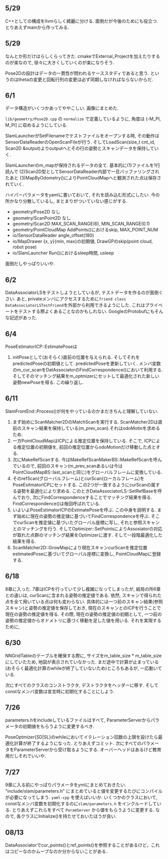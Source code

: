 ## 5/29

C++としての構成をllvmらしく綺麗に分ける. 面倒だが今後のためにも役立つ. とりあえずmainから作ってみる.

## 5/29

なんとか形だけはらしくらってきた. cmakeでExternal\_Projectを加えたりするのが楽なので, 徐々に大きくしていくのが楽になりそう.

Pose2Dの設計はデータの一貫性が問われるケーススタディであると思う. というのはthetaの変更と回転行列の変更は必ず同期しなければならないからだ.

## 6/1

データ構造がいくつかあってややこしい. 画像にまとめた.

`lib/geometry/Pose2D.cpp` の `normalize` で定義しているように, 角度は (-M\_PI, M_PI] に収めるようにしている.

SlamLauncherがSetFilenameでテストファイルをオープンする時, その動作はSensorDataReaderのOpenScanFileが行う. そしてLoadScan(size_t cnt_id, Scan2D &output)よりoutputへとその行の姿勢とスキャンデータを保持していく.

SlamLauncherのm_mapが保持されるデータの全て. 基本的に(1)ファイルを1行読んで (2)Scan2D型としてSensorDataReader内部で一旦バッファリングされたあと (3)MapByOdometry()によりPointCloudMapへと観測された点は保存されていく.

ハイパーパラメータをyamlに書いておいて, それを読み込む形式にしたい. 今の所かなり分散しているし, まとまりがついていない感じがする.

- geometry/Pose2D なし
- geometry/ScanPoint2D なし
- geometry/Scan2D MAX_SCAN_RANGE(6), MIN_SCAN_RANGE(0.1)
- geometry/PointCloudMap AddPoints()におけるskip, MAX_POINT_NUM
- io/SensorDataReader angle_offset(180)
- io/MapDrawer {x, y}{min, max}の初期値, DrawGPのskip(point cloud, robot pose)
- io/SlamLauncher Run()におけるsleep時間, usleep

面倒だしやっぱりいいや.

## 6/2

DataAssociatorLSをテストしようとしているが, テストデータを作るのが面倒くさい. あと, privateメンバにアクセスするために`friend class DataAssociatorLSTestFriend`を外部から利用できるようにした. これはプライベートをテストする際よくあることなのかもしれない. GoogleのProtobufにもそんな記述があった.

## 6/4

PoseEstimatorICP::EstimatePoseは

1. initPoseとして(おそらく)直前の位置を与えられる. そしてそれをpredictedPoseの初期値として. predictedPoseを更新していく. メンバ変数のm\_cur\_scanをDatAssociatorのFindCorrespondence()において利用する. そしてそのマッチング結果をm\_optmizerにセットして最適化された新しい姿勢newPoseを得る. この繰り返し.


## 6/11

SlamFrontEnd::Process()が何をやっているのかまだきちんと理解していない. 

1. まず始めにScanMatcher2DのMatchScanを実行する. ScanMatcher2Dは直前のスキャン結果を保持している(m\_prev\_scan).それはodoMotinを求めるため.
2. 一方PointCloudMapはICPによる推定位置を保持している. そこで, ICPによる推定位置の初期値を, 前回の推定位置からodoMotionだけ移動した点とする.
3. 次にMakeRefScanする. 今はMakeRefScanMakerBS::MakeRefScanを呼んでいるので, 前回のスキャン(m\_prev\_scanあるいは今はPointCloudMapBS::last_scanと同じ)をグローバルフレームに変換している. 
4. そのrefScan(グローバルフレーム)とcurScan(ローカルフレーム)をPoseEsitmatorICPにセットする. この2つが一致するようにcurScanの属する姿勢を最適化により求める. このときDataAssociatorLS::SetRefBaseを呼んでおり, 次にFindCorrespondenceすることでマッチング結果を得る. FindCorrespondence()は毎回呼ばれている.
5. いよいよPoseEstimatorICPのEstimatePoseを呼ぶ. この中身を説明する. まず始めに現在の姿勢の推定値に基づいてFindCorrespondenceを呼ぶ. そこでcurScanを推定値に基づいたグローバル座標に写し, それと参照スキャンとのマッチングを行う. そしてOptimizer::SetPointsによりAssosiatorの対応が取れた点群のマッチング結果をOptimizerに渡す. そして一段階最適化した結果を得る.
5. ScanMatcher2D::GrowMapにより現在スキャンcurScanを推定位置estimatedPoseに基づいてグローバル座標に変換し, PointCloudMapに登録する.

## 6/18

8章に入った. 7章はICPを行っていて少し複雑になってしまったが, 結局の所6章との違いは, curScanに含まれる姿勢の推定値である. 依然, スキャンで得られた点を全て用いている点は何も変わらない. 具体的には一つ前のスキャン結果(参照スキャン)と姿勢の推定値を保存しておき, 現在のスキャンとのICPを行うことで現在の姿勢の推定値を得る. その際, 現在の姿勢の推定値の初期として, 一つ前の姿勢の推定値からオドメトリに基づく移動を足した値を用いる. それを実現するために, 

## 6/30
NNGridTableのテーブルを確保する際に, サイズをm\_table\_size * m\_table\_size にしていたため, 地図が表示されていなかった. まだ途中で計算が止まっている(おそらく最適化計算のwhileが終了していないため)ところもあるが, 一応動いている.

次にすべてのクラスのコンストラクタ, デストラクタをヘッダーに移す. そしてconstなメンバ変数は宣言時に初期化することにしよう.

## 7/26
parameters.hをincludeしているファイルはすべて, ParameterServerからパラメータの初期値をもらうように変更するべき.

PoseOptmizer{SD|SL}のwhileにおいてイテレーション回数の上限を設けたら最適化計算が終了するようになった. とりあえずコミット. 次にすべてのパラメータをParameterServerから受け取るようにする. オーバーヘッドはあるけど教育用だしそれでいいや.

## 7/27
9章に入る前にやっぱりパラメータをymlにまとめておきたい. "include/slam/parameters.h" にまとめていると値を変更するたびにコンパイルが必要になってしまう. `yaml-cpp` を使えばいいか. いくつかのクラスにおいて, constなメンバ変数を初期化するのに`slam/parameters.h` をインクルードしている. とりあえずこれらをすべて `ParamServer` から値をもらうように変更する. なので, 各クラスにInitialize()を持たせておいたほうが良い.

## 08/13
DataAssociatorでcur\_points()とref\_points()を参照することがあるけど，これはコピーなのかムーブなのか分からないことがある．
